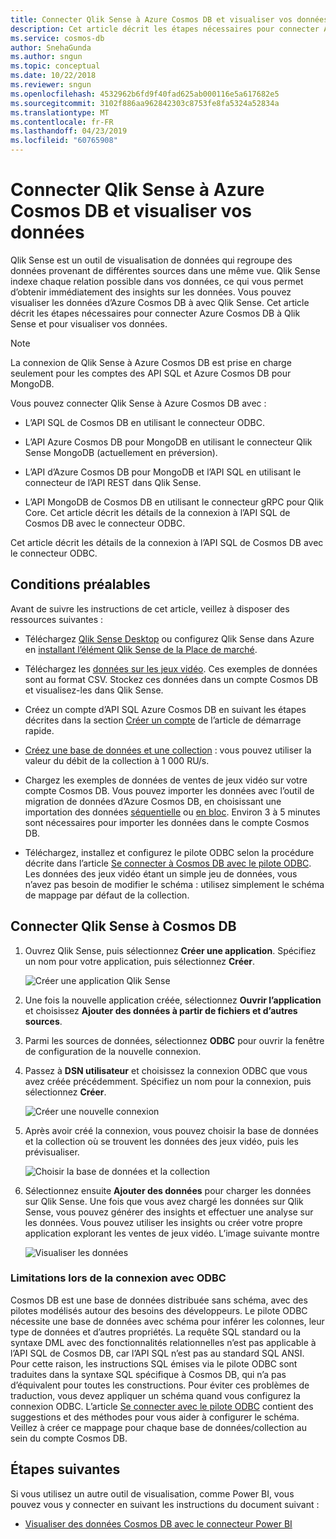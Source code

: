 ```yaml
---
title: Connecter Qlik Sense à Azure Cosmos DB et visualiser vos données
description: Cet article décrit les étapes nécessaires pour connecter Azure Cosmos DB à Qlik Sense et pour visualiser vos données.
ms.service: cosmos-db
author: SnehaGunda
ms.author: sngun
ms.topic: conceptual
ms.date: 10/22/2018
ms.reviewer: sngun
ms.openlocfilehash: 4532962b6fd9f40fad625ab000116e5a617682e5
ms.sourcegitcommit: 3102f886aa962842303c8753fe8fa5324a52834a
ms.translationtype: MT
ms.contentlocale: fr-FR
ms.lasthandoff: 04/23/2019
ms.locfileid: "60765908"
---
```

# <a name="connect-qlik-sense-to-azure-cosmos-db-and-visualize-your-data"></a>Connecter Qlik Sense à Azure Cosmos DB et visualiser vos données

Qlik Sense est un outil de visualisation de données qui regroupe des données provenant de différentes sources dans une même vue. Qlik Sense indexe chaque relation possible dans vos données, ce qui vous permet d’obtenir immédiatement des insights sur les données. Vous pouvez visualiser les données d’Azure Cosmos DB à avec Qlik Sense. Cet article décrit les étapes nécessaires pour connecter Azure Cosmos DB à Qlik Sense et pour visualiser vos données. 

> [!NOTE]
> La connexion de Qlik Sense à Azure Cosmos DB est prise en charge seulement pour les comptes des API SQL et Azure Cosmos DB pour MongoDB.

Vous pouvez connecter Qlik Sense à Azure Cosmos DB avec :

* L’API SQL de Cosmos DB en utilisant le connecteur ODBC.

* L’API Azure Cosmos DB pour MongoDB en utilisant le connecteur Qlik Sense MongoDB (actuellement en préversion).

* L’API d’Azure Cosmos DB pour MongoDB et l’API SQL en utilisant le connecteur de l’API REST dans Qlik Sense.

* L’API MongoDB de Cosmos DB en utilisant le connecteur gRPC pour Qlik Core.
Cet article décrit les détails de la connexion à l’API SQL de Cosmos DB avec le connecteur ODBC.

Cet article décrit les détails de la connexion à l’API SQL de Cosmos DB avec le connecteur ODBC.

## <a name="prerequisites"></a>Conditions préalables

Avant de suivre les instructions de cet article, veillez à disposer des ressources suivantes :

* Téléchargez [Qlik Sense Desktop](https://www.qlik.com/us/try-or-buy/download-qlik-sense) ou configurez Qlik Sense dans Azure en [installant l’élément Qlik Sense de la Place de marché](https://azuremarketplace.microsoft.com/marketplace/apps/qlik.qlik-sense).

* Téléchargez les [données sur les jeux vidéo](https://www.kaggle.com/gregorut/videogamesales). Ces exemples de données sont au format CSV. Stockez ces données dans un compte Cosmos DB et visualisez-les dans Qlik Sense.

* Créez un compte d’API SQL Azure Cosmos DB en suivant les étapes décrites dans la section [Créer un compte](create-sql-api-dotnet.md#create-account) de l’article de démarrage rapide.

* [Créez une base de données et une collection](create-sql-api-dotnet.md#create-collection-database) : vous pouvez utiliser la valeur du débit de la collection à 1 000 RU/s. 

* Chargez les exemples de données de ventes de jeux vidéo sur votre compte Cosmos DB. Vous pouvez importer les données avec l’outil de migration de données d’Azure Cosmos DB, en choisissant une importation des données [séquentielle](import-data.md#SQLSeqTarget) ou [en bloc](import-data.md#SQLBulkTarget). Environ 3 à 5 minutes sont nécessaires pour importer les données dans le compte Cosmos DB.

* Téléchargez, installez et configurez le pilote ODBC selon la procédure décrite dans l’article [Se connecter à Cosmos DB avec le pilote ODBC](odbc-driver.md). Les données des jeux vidéo étant un simple jeu de données, vous n’avez pas besoin de modifier le schéma : utilisez simplement le schéma de mappage par défaut de la collection.

## <a name="connect-qlik-sense-to-cosmos-db"></a>Connecter Qlik Sense à Cosmos DB

1. Ouvrez Qlik Sense, puis sélectionnez **Créer une application**. Spécifiez un nom pour votre application, puis sélectionnez **Créer**.

   ![Créer une application Qlik Sense](./media/visualize-qlik-sense/create-new-qlik-sense-app.png)

2. Une fois la nouvelle application créée, sélectionnez **Ouvrir l’application** et choisissez **Ajouter des données à partir de fichiers et d’autres sources**. 

3. Parmi les sources de données, sélectionnez **ODBC** pour ouvrir la fenêtre de configuration de la nouvelle connexion. 

4. Passez à **DSN utilisateur** et choisissez la connexion ODBC que vous avez créée précédemment. Spécifiez un nom pour la connexion, puis sélectionnez **Créer**. 

   ![Créer une nouvelle connexion](./media/visualize-qlik-sense/create-new-connection.png)

5. Après avoir créé la connexion, vous pouvez choisir la base de données et la collection où se trouvent les données des jeux vidéo, puis les prévisualiser.

   ![Choisir la base de données et la collection](./media/visualize-qlik-sense/choose-database-and-collection.png) 

6. Sélectionnez ensuite **Ajouter des données** pour charger les données sur Qlik Sense. Une fois que vous avez chargé les données sur Qlik Sense, vous pouvez générer des insights et effectuer une analyse sur les données. Vous pouvez utiliser les insights ou créer votre propre application explorant les ventes de jeux vidéo. L’image suivante montre 

   ![Visualiser les données](./media/visualize-qlik-sense/visualize-data.png)

### <a name="limitations-when-connecting-with-odbc"></a>Limitations lors de la connexion avec ODBC 

Cosmos DB est une base de données distribuée sans schéma, avec des pilotes modélisés autour des besoins des développeurs. Le pilote ODBC nécessite une base de données avec schéma pour inférer les colonnes, leur type de données et d’autres propriétés. La requête SQL standard ou la syntaxe DML avec des fonctionnalités relationnelles n’est pas applicable à l’API SQL de Cosmos DB, car l’API SQL n’est pas au standard SQL ANSI. Pour cette raison, les instructions SQL émises via le pilote ODBC sont traduites dans la syntaxe SQL spécifique à Cosmos DB, qui n’a pas d’équivalent pour toutes les constructions. Pour éviter ces problèmes de traduction, vous devez appliquer un schéma quand vous configurez la connexion ODBC. L’article [Se connecter avec le pilote ODBC](odbc-driver.md) contient des suggestions et des méthodes pour vous aider à configurer le schéma. Veillez à créer ce mappage pour chaque base de données/collection au sein du compte Cosmos DB.

## <a name="next-steps"></a>Étapes suivantes

Si vous utilisez un autre outil de visualisation, comme Power BI, vous pouvez vous y connecter en suivant les instructions du document suivant :

* [Visualiser des données Cosmos DB avec le connecteur Power BI](powerbi-visualize.md)
